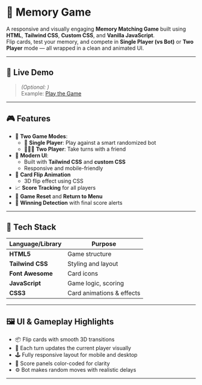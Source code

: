 # 🧠 Memory Game

A responsive and visually engaging **Memory Matching Game** built using **HTML**, **Tailwind CSS**, **Custom CSS**, and **Vanilla JavaScript**.  
Flip cards, test your memory, and compete in **Single Player (vs Bot)** or **Two Player** mode — all wrapped in a clean and animated UI.

---

## 🚀 Live Demo

> _(Optional: )_  
> Example: [Play the Game](https://DhadhistTiwari.github.io/memory-game)

---

## 🎮 Features

- 🎯 **Two Game Modes**:
  - 👤 **Single Player**: Play against a smart randomized bot
  - 🧑‍🤝‍🧑 **Two Player**: Take turns with a friend
- 🌟 **Modern UI**:
  - Built with **Tailwind CSS** and **custom CSS**
  - Responsive and mobile-friendly
- 🔁 **Card Flip Animation**
  - 3D flip effect using CSS
- 📈 **Score Tracking** for all players
- 🔄 **Game Reset** and **Return to Menu**
- 🧠 **Winning Detection** with final score alerts

---

## 🎨 Tech Stack

| Language/Library | Purpose              |
|------------------|----------------------|
| **HTML5**        | Game structure       |
| **Tailwind CSS** | Styling and layout   |
| **Font Awesome** | Card icons           |
| **JavaScript**   | Game logic, scoring  |
| **CSS3**         | Card animations & effects |

---

## 🖼️ UI & Gameplay Highlights

- 📦 Flip cards with smooth 3D transitions
- 🧠 Each turn updates the current player visually
- 🕹️ Fully responsive layout for mobile and desktop
- 🎨 Score panels color-coded for clarity
- ⚙️ Bot makes random moves with realistic delays

---

